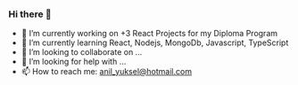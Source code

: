 ### Hi there 👋

- 🔭 I’m currently working on +3 React Projects for my Diploma Program
- 🌱 I’m currently learning React, Nodejs, MongoDb, Javascript, TypeScript
- 👯 I’m looking to collaborate on ...
- 🤔 I’m looking for help with ...
- 📫 How to reach me: anil_yuksel@hotmail.com

